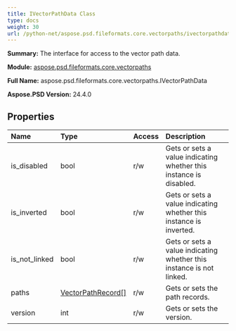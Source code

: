 ```yaml
---
title: IVectorPathData Class
type: docs
weight: 30
url: /python-net/aspose.psd.fileformats.core.vectorpaths/ivectorpathdata/
---
```


**Summary:** The interface for access to the vector path data.

**Module:** [aspose.psd.fileformats.core.vectorpaths](/psd/python-net/aspose.psd.fileformats.core.vectorpaths/)

**Full Name:** aspose.psd.fileformats.core.vectorpaths.IVectorPathData

**Aspose.PSD Version:** 24.4.0

## **Properties**
| **Name** | **Type** | **Access** | **Description** |
| :- | :- | :- | :- |
| is_disabled | bool | r/w | Gets or sets a value indicating whether this instance is disabled. |
| is_inverted | bool | r/w | Gets or sets a value indicating whether this instance is inverted. |
| is_not_linked | bool | r/w | Gets or sets a value indicating whether this instance is not linked. |
| paths | [VectorPathRecord[]](/psd/python-net/aspose.psd.fileformats.core.vectorpaths/vectorpathrecord) | r/w | Gets or sets the path records. |
| version | int | r/w | Gets or sets the version. |


